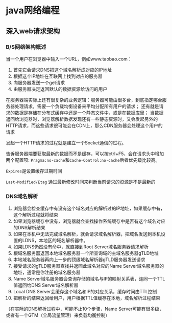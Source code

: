 # java网络编程
## 深入web请求架构
### B/S网络架构概述
当一个用户在浏览器中输入一个URL，例如www.taobao.com：
1. 首先它会请求DNS把这个域名解析成对应的IP地址
2. 根据这个IP地址在互联网上找到对应的服务器
3. 向服务器发送一个get请求
4. 由服务器决定返回默认的数据资源给访问的用户

在服务器端实际上还有很复杂的业务逻辑：服务器可能由很多台，到底指定哪台服务器处理请求，需要一个负载均衡设备来平均分配所有用户的请求；
还有就是请求的数据是存储在分布式缓存中还是一个静态文件中，或是在数据库里；
当数据返回给浏览器时，浏览器解析数据发现还有一些静态资源时，又会发起另外的HTTP请求，而这些请求很可能会在CDN上，那么CDN服务器会处理这个用户的请求

发起一个HTTP请求的过程就是建立一个Socket通信的过程。

告诉服务器端要获取最新的数据而不是缓存，可以按ctrl+F5，会在请求头中增加两个配置项:
`Pragma:no-cache`和`Cache-Control:no-cache`后者优先级比较高。

`Expires`是设置缓存过期时间

`Last-Modified/Etag` 通过最新修改时间来判断当前请求的资源是不是最新的

###  DNS域名解析
1. 浏览器会检查缓存中有没有这个域名对应的解析过的IP地址，如果缓存中有，这个解析过程就将结束
2. 如果浏览器缓存中没有，浏览器就会查找操作系统缓存中是否有这个域名对应的DNS解析结果
3. 如果在本机中无法完成域名解析，就会请求域名解析器，把域名发送到本机设置的LDNS，本地区的域名解析器中。
4. 如果LDNS仍然没有命中，就直接到Root Server域名服务器请求解析
5. 根域名服务器返回本地域名服务器一个所查询域的主域名服务器gTLD地址
6. 本地域名服务器再向上一步的顶级域名解析器gTLD服务器发送请求
7. 接受请求的gTLD服务器查找并返回此域名对应的Name Server域名服务器的地址，通常是你注册的域名服务器
8. Name Server域名服务器会查询存储的域名与IP的映射关系表，连同一个TTL值返回给DNS Server域名解析器
9. Local DNS Server会缓存这个域名和IP的对应关系，缓存时间由TTL控制
10. 把解析的结果返回给用户，用户根据TTL值缓存在本地，域名解析过程结束

（在实际的DNS解析过程中，可能不止10个步骤，Name Server可能有很多级，或者有一个GTM（全局流量管理）来负载均衡控制）



